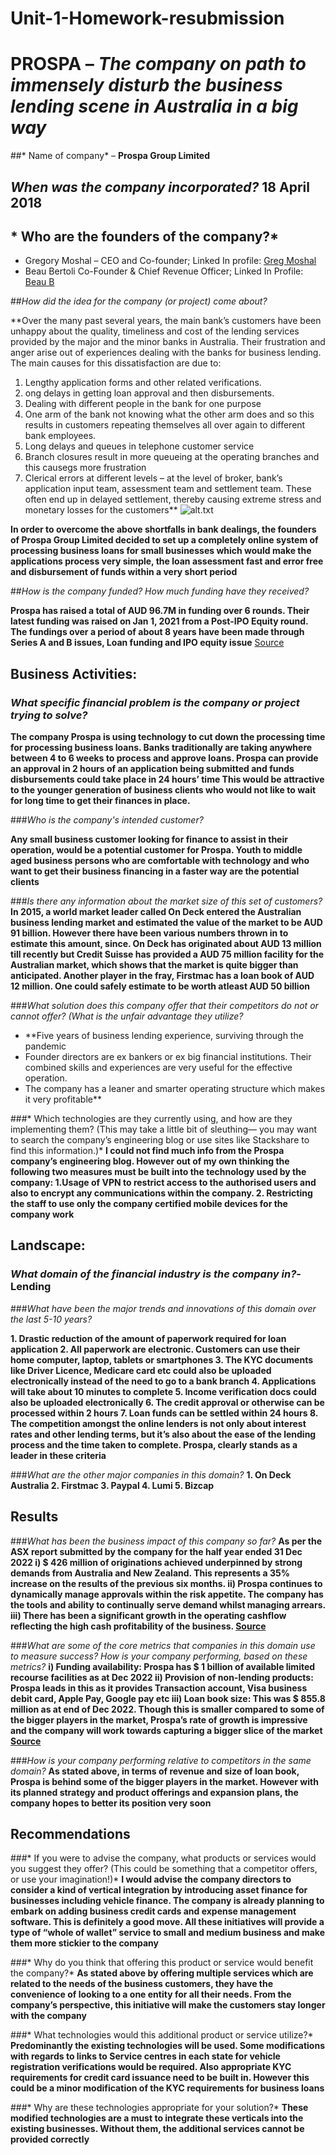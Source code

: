 # Unit-1-Homework-resubmission
# **PROSPA** – *The company on path to immensely disturb the business lending scene in Australia in a big way*
##* Name of company* – **Prospa Group Limited**

## *When was the company incorporated?* **18 April 2018**

## * Who are the founders of the company?*
- Gregory Moshal – CEO and Co-founder; Linked In profile: [Greg Moshal](https://www.linkedin.com/in/gregory-moshal-5bb99622/)
- Beau Bertoli Co-Founder & Chief Revenue Officer; Linked In Profile: [Beau B](https://www.linkedin.com/in/beaubertoli/)
   

    

##*How did the idea for the company (or project) come about?*
>
**Over the many past several years, the main bank’s customers have been unhappy about the quality, timeliness and cost of the lending services provided by the major and the minor banks in Australia. Their frustration and anger arise out of experiences dealing with the banks for business lending. The main causes for this dissatisfaction are due to:
1. Lengthy application forms and other related verifications.
2. ong delays in getting loan approval and then disbursements.
3. Dealing with different people in the bank for one purpose
4. One arm of the bank not knowing what the other arm does and so this results in customers repeating themselves all over again to different bank employees.
5. Long delays and queues in telephone customer service
6. Branch closures result in more queueing at the operating branches and this causegs more frustration
7. Clerical errors at different levels – at the level of broker, bank’s application input team, assessment team and settlement team. These often end up in delayed settlement, thereby causing extreme stress and monetary losses for the customers**
     ![alt.txt](/Image/facepalm.jpg)
>	
>
**In order to overcome the above shortfalls in bank dealings, the founders of Prospa Group Limited decided to set up a completely online system of processing business loans for small businesses which would make the applications process very simple, the loan assessment fast and error free and disbursement of funds within a very short period**
>

##*How is the company funded? How much funding have they received?*
>
**Prospa has raised a total of AUD 96.7M in funding over 6 rounds. Their latest funding was raised on Jan 1, 2021 from a Post-IPO Equity round. The fundings over a period of about 8 years have been made through Series A and B issues, Loan funding and IPO equity issue**
[Source](https://investor.prospa.com/investor-centre/)
>

## Business Activities:

### *What specific financial problem is the company or project trying to solve?*
**The company Prospa is using technology to cut down the processing time for processing business loans. Banks traditionally are taking anywhere between 4 to 6 weeks to process and approve loans. Prospa can provide an approval in 2 hours of an application being submitted and funds disbursements could take place in 24 hours’ time 
This would be attractive to the younger generation of business clients who would not like to wait for long time to get their finances in place.**

 ###*Who is the company's intended customer?*

**Any small business customer looking for finance to assist in their operation, would be a potential customer for Prospa. Youth to middle aged business persons who are comfortable with technology and who want to get their business financing in a faster way are the potential clients**

###*Is there any information about the market size of this set of customers?*
**In 2015, a world market leader called On Deck entered the Australian business lending market and estimated the value of the market to be AUD 91 billion. However there have been various numbers thrown in to estimate this amount, since. On Deck has originated about AUD 13 million till recently but Credit Suisse has provided a AUD 75 million facility for the Australian market, which shows that the market is quite bigger than anticipated. Another player in the fray, Firstmac has a loan book of AUD 12 million. One could safely estimate to be worth atleast AUD 50 billion**


###*What solution does this company offer that their competitors do not or cannot offer? (What is the unfair advantage they utilize?*
-	**Five years of business lending experience, surviving through the pandemic
-	Founder directors are ex bankers or ex big financial institutions. Their combined skills and experiences are very useful for the effective operation.
-	The company has a leaner and smarter operating structure which makes it very profitable**

###* Which technologies are they currently using, and how are they implementing them? (This may take a little bit of sleuthing–– you may want to search the company’s engineering blog or use sites like Stackshare to find this information.)*
**I could not find much info from the Prospa company’s engineering blog. However out of my own thinking the following two measures must be built into the technology used by the company:
1.Usage of VPN to restrict access to the authorised users and also to encrypt any communications within the company.
2. Restricting the staff to use only the company certified mobile devices for the company work**

## Landscape:

### *What domain of the financial industry is the company in?*- **Lending**

###*What have been the major trends and innovations of this domain over the last 5-10 years?*

 **1. Drastic reduction of the amount of paperwork required for loan application
  2. All paperwork are electronic. Customers can use their home computer, laptop, tablets or smartphones
  3. The KYC documents like Driver Licence, Medicare card etc could also be uploaded electronically instead of the need to go to a bank branch
  4. Applications will take about 10 minutes to complete
  5. Income verification docs could also be uploaded electronically
  6. The credit approval or otherwise can be processed within 2 hours
  7. Loan funds can be settled within 24 hours
  8. The competition amongst the online lenders is not only about interest rates and other lending terms, but it’s also about the ease of the lending process and the time taken to complete. 
Prospa, clearly stands as a leader in these criteria**

###*What are the other major companies in this domain?*
 **1. On Deck Australia
  2.  Firstmac
     3. Paypal
     4. Lumi
     5. Bizcap**


## Results

###*What has been the business impact of this company so far?*
  **As per the ASX report submitted by the company for the half year ended 31 Dec 2022 
i)	$ 426 million of originations achieved underpinned by strong demands from Australia and New Zealand. This represents a 35% increase on the results of the previous six months.
ii)	Prospa continues to dynamically manage approvals within the risk appetite. The company has the tools and ability to continually serve demand whilst managing arrears.
iii)	There has been a significant growth in the operating cashflow reflecting the high cash profitability of the business. [Source]( https://investor.prospa.com/investor-centre/)**

###*What are some of the core metrics that companies in this domain use to measure success? How is your company performing, based on these metrics?*
  **i) Funding availability: Prospa has $ 1 billion of available limited recourse facilities as at Dec 2022
  ii) Provision of non-lending products: Prospa leads in this as it provides Transaction account, Visa business debit card, Apple Pay, Google pay etc
  iii) Loan book size: This was $ 855.8 million as at end of Dec 2022. Though this is smaller compared to some of the bigger players in the market, Prospa’s rate of growth is impressive and the company will work towards capturing a bigger slice of the market
[Source]( https://investor.prospa.com/investor-centre/)**

###*How is your company performing relative to competitors in the same domain?*
**As stated above, in terms of revenue and size of loan book, Prospa is behind some of the bigger players in the market. However with its planned strategy and product offerings and expansion plans, the company hopes to better its position very soon**


## Recommendations

###* If you were to advise the company, what products or services would you suggest they offer? (This could be something that a competitor offers, or use your imagination!)*
**I would advise the company directors to consider a kind of vertical integration by introducing asset finance for businesses including vehicle finance. The company is already planning to embark on adding business credit cards and expense management software. This is definitely a good move. All these initiatives will provide a type of “whole of wallet” service to small and medium business and make them more stickier to the company**

###* Why do you think that offering this product or service would benefit the company?*
**As stated above by offering multiple services which are related to the needs of the business customers, they have the convenience of looking to a one entity for all their needs. From the company’s perspective, this initiative will make the customers stay longer with the company**

###* What technologies would this additional product or service utilize?*
**Predominantly the existing technologies will be used. Some modifications with regards to links to Service centres in each state for vehicle registration verifications would be required. Also appropriate KYC requirements for credit card issuance need to be built in. However this could be a minor modification of the KYC requirements for business loans**

###* Why are these technologies appropriate for your solution?*
**These modified technologies are a must to integrate these verticals into the existing businesses. Without them, the additional services cannot be provided correctly**



